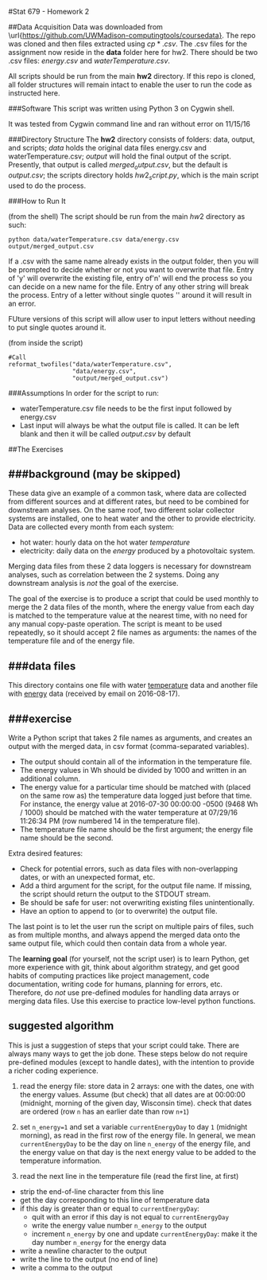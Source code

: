 #Stat 679 - Homework 2

##Data Acquisition
Data was downloaded from \url{https://github.com/UWMadison-computingtools/coursedata}. The repo was cloned and then files extracted using $cp *.csv$. The .csv files for the assignment now reside in the **data** folder here for hw2. There should be two .csv files: $energy.csv$ and $waterTemperature.csv$.

All scripts should be run from the main **hw2** directory. If this repo is cloned, all folder structures will remain intact to enable the user to run the code as instructed here.

###Software
This script was written using Python 3 on Cygwin shell.

It was tested from Cygwin command line and ran without error on 11/15/16

###Directory Structure
The **hw2** directory consists of folders: data, output, and scripts; $data$
holds the original data files energy.csv and waterTemperature.csv; $output$
will hold the final output of the script. Presently, that output is called
$merged_output.csv$, but the default is $output.csv$; the scripts directory
holds $hw2_script.py$, which is the main script used to do the process.

###How to Run It

(from the shell)
The script should be run from the main $hw2$ directory as such:

```
python data/waterTemperature.csv data/energy.csv output/merged_output.csv
```

If a .csv with the same name already exists in the output folder, then you will
be prompted to decide whether or not you want to overwrite that file. Entry of
'y' will overwrite the existing file, entry of'n' will end the process so you
can decide on a new name for the file. Entry of any other string will break the
process. Entry of a letter without single quotes '' around it will result in an
error. 

FUture versions of this script will allow user to input letters without needing
to put single quotes around it. 

(from inside the script)
```
#Call
reformat_twofiles("data/waterTemperature.csv", 
                  "data/energy.csv", 
                  "output/merged_output.csv")
```

###Assumptions
In order for the script to run:

- waterTemperature.csv file needs to be the first input followed by energy.csv
- Last input will always be what the output file is called. It can be left
  blank and then it will be called $output.csv$ by default



##The Exercises

###background (may be skipped)
----------

These data give an example of a common task, where data are collected
from different sources and at different rates, but need to be combined
for downstream analyses.
On the same roof, two different solar collector systems are installed,
one to heat water and the other to provide electricity.
Data are collected every month from each system:

- hot water: hourly data on the hot water *temperature*
- electricity: daily data on the *energy* produced by a photovoltaic system.

Merging data files from these 2 data loggers is necessary for downstream
analyses, such as correlation between the 2 systems. Doing any downstream
analysis is *not* the goal of the exercise.

The goal of the exercise is to produce a script that could be used monthly
to merge the 2 data files of the month, where the energy value from each day
is matched to the temperature value at the nearest time, with no need for any
manual copy-paste operation. The script is meant to be used repeatedly,
so it should accept 2 file names as arguments:
the names of the temperature file and of the energy file.


###data files
----------

This directory contains one file with water [temperature](waterTemperature.csv)
data and another file with [energy](energy.csv) data
(received by email on 2016-08-17).

###exercise
--------

Write a Python script that takes 2 file names as arguments, and creates
an output with the merged data, in csv format (comma-separated variables).

- The output should contain all of the information in the temperature file.
- The energy values in Wh should be divided by 1000 and written in an additional column.
- The energy value for a particular time should be matched with
  (placed on the same row as) the temperature data logged just before that time.
  For instance, the energy value at 2016-07-30 00:00:00 -0500 (9468 Wh / 1000)
  should be matched with the water temperature at
  07/29/16 11:26:34 PM (row numbered 14 in the temperature file).
- The temperature file name should be the first argument; the energy file name should be the second.

Extra desired features:

- Check for potential errors, such as data files with
  non-overlapping dates, or with an unexpected format, etc.
- Add a third argument for the script, for the output file name.
  If missing, the script should return the output to the STDOUT stream.
- Be should be safe for user: not overwriting existing files
  unintentionally.
- Have an option to append to (or to overwrite) the output file.

The last point is to let the user run the script on multiple pairs of files,
such as from multiple months, and always append the merged data onto the
same output file, which could then contain data from a whole year.

The **learning goal** (for yourself, not the script user) is to learn Python,
get more experience with git, think about algorithm strategy,
and get good habits of computing practices like project management,
code documentation, writing code for humans, planning for errors, etc.  
Therefore, do *not* use pre-defined modules for handling data arrays or
merging data files. Use this exercise to practice low-level python functions.

suggested algorithm
-------------------

This is just a suggestion of steps that your script could take.
There are always many ways to get the job done.
These steps below do not require pre-defined modules
(except to handle dates), with the intention to provide a richer
coding experience.

1. read the energy file: store data in 2 arrays: one with the dates,
  one with the energy values. Assume (but check) that all dates are at
  00:00:00 (midnight, morning of the given day, Wisconsin time).
  check that dates are ordered (row `n` has an earlier date than row `n+1`)

2. set `n_energy=1` and set a variable `currentEnergyDay` to day `1`
  (midnight morning), as read in the first row of the energy file.
  In general, we mean `currentEnergyDay` to be the day on line `n_energy`
  of the energy file, and the energy value on that day is the next
  energy value to be added to the temperature information.

3. read the next line in the temperature file (read the first line, at first)

  - strip the end-of-line character from this line
  - get the day corresponding to this line of temperature data
  - if this day is greater than or equal to `currentEnergyDay`:
    * quit with an error if this day is not equal to `currentEnergyDay`
    * write the energy value number `n_energy` to the output
    * increment `n_energy` by one and
      update `currentEnergyDay`: make it the day number `n_energy` for the
      energy data
  - write a newline character to the output
  - write the line to the output (no end of line)
  - write a comma to the output

